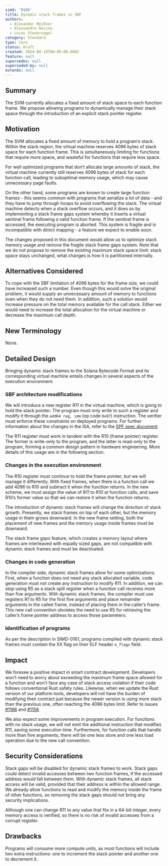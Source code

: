 ```yaml
---
simd: '0166'
title: Dynamic stack frames in SBF
authors:
  - Alexander Meißner
  - Alessandro Decina
  - Lucas Steuernagel
category: Standard
type: Core
status: Draft
created: 2024-08-19T00:00:00.000Z
feature: null
supersedes: null
superseded-by: null
extends: null
---
```


## Summary

The SVM currently allocates a fixed amount of stack space to each function 
frame. We propose allowing programs to dynamically manage their stack space 
through the introduction of an explicit stack pointer register. 

## Motivation

The SVM allocates a fixed amount of memory to hold a program’s stack. Within 
the stack region, the virtual machine reserves 4096 bytes of stack space for 
each function frame. This is simultaneously limiting for functions that 
require more space, and wasteful for functions that require less space.

For well optimized programs that don’t allocate large amounts of stack, the 
virtual machine currently still reserves 4096 bytes of stack for each 
function call, leading to suboptimal memory usage, which may cause 
unnecessary page faults.

On the other hand, some programs are known to create large function frames - 
this seems common with programs that serialize a lot of data - and they have 
to jump through hoops to avoid overflowing the stack. The virtual machine 
detects when a stack overflow occurs, and it does so by implementing a stack 
frame gaps system whereby it inserts a virtual sentinel frame following a 
valid function frame. If the sentinel frame is accessed, the executing program 
is aborted. This system is fragile and is incompatible with direct mapping - 
a feature we expect to enable soon. 

The changes proposed in this document would allow us to optimize stack memory 
usage and remove the fragile stack frame gaps system. Note that we do not 
propose to remove the existing maximum stack space limit: stack space stays 
unchanged, what changes is how it is partitioned internally.

## Alternatives Considered

To cope with the SBF limitation of 4096 bytes for the frame size, we could 
have increased such a number. Even though this would solve the original 
problem, it would supply an unnecessary amount of memory to functions even 
when they do not need them. In addition, such a solution would increase 
pressure on the total memory available for the call stack. Either we would 
need to increase the total allocation for the virtual machine or decrease the 
maximum call depth.

## New Terminology

None.

## Detailed Design

Bringing dynamic stack frames to the Solana Bytecode Format and its 
corresponding virtual machine entails changes in several aspects of the 
execution environment.

### SBF architecture modifications


We will introduce a new register R11 in the virtual machine, which is going 
to hold the stack pointer. The program must only write to such a register and 
modify it through the `add64 reg, imm` (op code `0x07`) instruction. The 
verifier must enforce these constraints on deployed programs. For further 
information about the  changes in the ISA, refer to the 
[SPF spec document](https://github.com/solana-labs/rbpf/blob/main/doc/bytecode.md).

The R11 register must work in tandem with the R10 (frame pointer) register. 
The former is write-only to the program, and the latter is read-only to the 
program, forming a common design pattern in hardware engineering. More 
details of this usage are in the following section.

### Changes in the execution environment

The R10 register must continue to hold the frame pointer, but we will manage 
it differently. With fixed frames, when there is a function call we add 4096 
to R10 and subtract it when the function returns. In the new scheme, we must 
assign the value of R11 to R10 at function calls, and save R10’s former value 
so that we can restore it when the function returns.

The introduction of dynamic stack frames will change the direction of stack 
growth. Presently, we stack frames on top of each other, but the memory usage 
in them grows downward. In the new frame setting, both the placement of new 
frames and the memory usage inside frames must be downward.

The stack frame gaps feature, which creates a memory layout where frames are 
interleaved with equally sized gaps, are not compatible with dynamic stack 
frames and must be deactivated.

### Changes in code generation

In the compiler side, dynamic stack frames allow for some optimizations. 
First, when a function does not need any stack allocated variable, code 
generation must not create any instruction to modify R11. In addition, we 
can stop using R5 as a stack spill register when a function call receives 
more than five arguments. With dynamic stack frames, the compiler must use 
registers R1 to R5 for the first five arguments and place remainder arguments 
in the callee frame, instead of placing them in the caller’s frame. This new 
call convention obviates the need to use R5 for retrieving the caller’s frame 
pointer address to access those parameters.

### Identification of programs

As per the description in SIMD-0161, programs compiled with dynamic stack 
frames must contain the XX flag on their ELF header `e_flags` field.

## Impact

We foresee a positive impact in smart contract development. Developers won’t 
need to worry about exceeding the maximum frame space allowed for a function 
and won’t face any case of stack access violation if their code follows 
conventional Rust safety rules. Likewise, when we update the Rust version of 
our platform tools, developers will not have the burden of modifying their 
contract just because the newer version is using more stack than the previous 
one, often reaching the 4096 bytes limit. Refer to issues 
[#1186](https://github.com/anza-xyz/agave/issues/1186) and 
[#1158](https://github.com/anza-xyz/agave/issues/1158).

We also expect some improvements in program execution. For functions with no 
stack usage, we will not emit the additional instruction that modifies R11, 
saving some execution time. Furthermore, for function calls that handle more 
than five arguments, there will be one less store and one less load operation 
due to the new call convention.

## Security Considerations

Stack gaps will be disabled for dynamic stack frames to work. Stack gaps could 
detect invalid accesses between two function frames, if the accessed address 
would fall between them. With dynamic stack frames, all stack access will be 
valid, provided that their address is within the allowed range. We already 
allow functions to read and modify the memory inside the frame of other 
functions, so removing the stack gaps should not bring any security 
implications.

Although one can change R11 to any value that fits in a 64-bit integer, every 
memory access is verified, so there is no risk of invalid accesses from a 
corrupt register.

## Drawbacks

Programs will consume more compute units, as most functions will include two 
extra instructions: one to increment the stack pointer and another one to 
decrement it.
